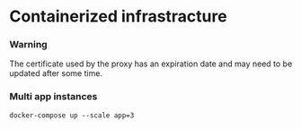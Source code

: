 # Containerized infrastracture
### Warning
The certificate used by the proxy has an expiration date and may need to be updated after some time.

### Multi app instances
```shell
docker-compose up --scale app=3
```